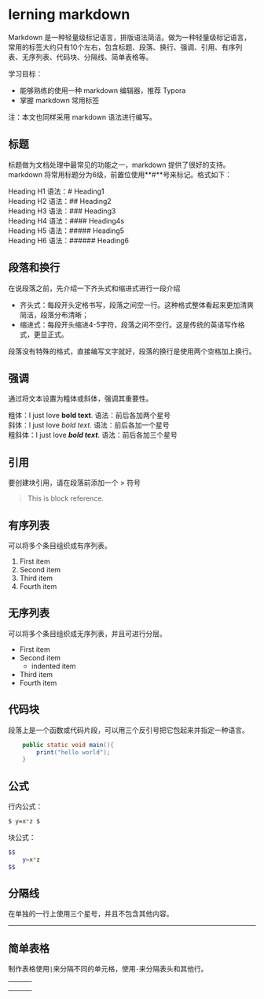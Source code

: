 # lerning markdown
Markdown 是一种轻量级标记语言，排版语法简洁。做为一种轻量级标记语言，常用的标签大约只有10个左右，包含标题、段落、换行、强调、引用、有序列表、无序列表、代码块、分隔线、简单表格等。  

学习目标：  
* 能够熟练的使用一种 markdown 编辑器，推荐 Typora  
* 掌握 markdown 常用标签  

注：本文也同样采用 markdown 语法进行编写。  

## 标题
标题做为文档处理中最常见的功能之一，markdown 提供了很好的支持。markdown 将常用标题分为6级，前置位使用**#**号来标记。格式如下：  

Heading H1        语法：# Heading1  
Heading H2        语法：## Heading2  
Heading H3        语法：### Heading3  
Heading H4        语法：#### Heading4s  
Heading H5        语法：##### Heading5  
Heading H6        语法：###### Heading6  

## 段落和换行
在说段落之前，先介绍一下齐头式和缩进式进行一段介绍  

* 齐头式：每段开头定格书写，段落之间空一行。这种格式整体看起来更加清爽简洁，段落分布清晰；
* 缩进式：每段开头缩进4-5字符，段落之间不空行。这是传统的英语写作格式，更显正式。  

段落没有特殊的格式，直接编写文字就好，段落的换行是使用两个空格加上换行。
## 强调
通过将文本设置为粗体或斜体，强调其重要性。  

粗体：I just love **bold text**.              语法：前后各加两个星号  
斜体：I just love *bold text*.                     语法：前后各加一个星号  
粗斜体：I just love ***bold text***.       语法：前后各加三个星号  
## 引用
要创建块引用，请在段落前添加一个 > 符号  

> This is block reference.  

## 有序列表
可以将多个条目组织成有序列表。  

1. First item
2. Second item
3. Third item
4. Fourth item
## 无序列表
可以将多个条目组织成无序列表，并且可进行分层。  

* First item
* Second item
  * indented item
* Third item
* Fourth item
## 代码块
段落上是一个函数或代码片段，可以用三个反引号把它包起来并指定一种语言。  

```java
    public static void main(){
        print("hello world");
    }
```
## 公式
行内公式：  
``` bash
$ y=x*z $
```

块公式：

``` bash
$$
	y=x*z
$$
```

## 分隔线
在单独的一行上使用三个星号，并且不包含其他内容。  

***
## 简单表格
制作表格使用`|`来分隔不同的单元格，使用`-`来分隔表头和其他行。  

|      |      |      |
| ---- | ---- | ---- |
|      |      |      |
|      |      |      |
|      |      |      |

